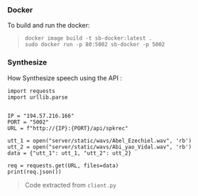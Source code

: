 ### Docker
To build and run the docker:  
> `docker image build -t sb-docker:latest .`  
> `sudo docker run -p 80:5002 sb-docker -p 5002`


### Synthesize
How Synthesize speech using the API : 
```
import requests
import urllib.parse


IP = "194.57.216.166"
PORT = "5002"
URL = f"http://{IP}:{PORT}/api/spkrec"

utt_1 = open("server/static/wavs/Abel_Ezechiel.wav", 'rb')
utt_2 = open("server/static/wavs/Abi_yao_Vidal.wav", 'rb')
data = {"utt_1": utt_1, "utt_2": utt_2}

req = requests.get(URL, files=data)
print(req.json())
```
> Code extracted from `client.py`

